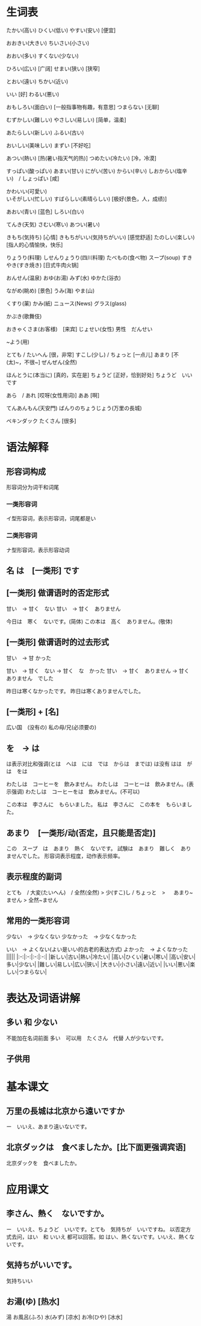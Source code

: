 # 生词表
たかい(高い)
ひくい(低い)
やすい(安い)    [便宜]

おおきい(大きい)
ちいさい(小さい)

おおい(多い)
すくない(少ない)

ひろい(広い)    [广阔]
せまい(狭い)    [狭窄]

とおい(遠い)
ちかい(近い)

いい    [好]
わるい(悪い)

おもしろい(面白い)  [一般指事物有趣，有意思]
つまらない  [无聊]

むずかしい(難しい)
やさしい(易しい)    [简单，温柔]

あたらしい(新しい)
ふるい(古い)

おいしい(美味しい)
まずい  [不好吃]

あつい(熱い)  [热(暑い指天气的热)]
つめたい(冷たい)    [冷，冷漠]

すっぱい(酸っぱい)
あまい(甘い)
にがい(苦い)
からい(辛い)
しおからい(塩辛い)　/ しょっぱい    [咸]

かわいい(可愛い)    
いそがしい(忙しい)
すばらしい(素晴らしい)  [极好(景色，人，成绩)]

あおい(青い)    [蓝色]
しろい(白い)

てんき(天気)
さむい(寒い)
あつい(暑い)

きもち(気持ち)  [心情]
きもちがいい(気持ちがいい)  [感觉舒适]
たのしい(楽しい)    [指人的心情愉快，快乐]

りょうり(料理)
しせんりょうり(四川料理)
たべもの(食べ物)
スープ(soup)
すきやき(すき焼き)  [日式牛肉火锅]

おんせん(温泉)
おゆ(お湯)
みず(水)
ゆかた(浴衣)

ながめ(眺め)    [景色]
うみ(海)
やま(山)

くすり(薬)
かみ(紙)
ニュース(News)
グラス(glass)

かぶき(歌舞伎)

おきゃくさま(お客様)　[来宾]
じょせい(女性)
    男性　だんせい

~よう(用)

とても / たいへん   [很，非常]
すこし(少し) / ちょっと [一点儿]
あまり  [不(太)~，不很~]
ぜんぜん(全然)

ほんとうに(本当に)  [真的，实在是]
ちょうど    [正好，恰到好处]
    ちょうど　いいです

あら　/ あれ    [哎呀(女性用词)]
ああ    [啊]

てんあんもん(天安門)
ばんりのちょうじょう(万里の長城)

ペキンダック
たくさん    [很多]

# 语法解释
## 形容词构成
形容词分为词干和词尾
### 一类形容词
イ型形容词，表示形容词，词尾都是い
### 二类形容词
ナ型形容词，表示形容动词
## 名 は　[一类形] です
## [一类形] 做谓语时的否定形式
甘い　-> 甘く　ない
甘い　-> 甘く　ありません

今日は　寒く　ないです。(简体)
この本は　高く　ありません。(敬体)
## [一类形] 做谓语时的过去形式
甘い　-> 甘 かった

甘い　-> 甘く　ない         -> 甘く　な　かった
甘い　-> 甘く　ありません   -> 甘く　ありません　でした

昨日は寒くなかったです。
昨日は寒くありませんでした。
## [一类形] + [名]
広い国　(没有の)
私の母/兄(必须要の)
## を　-> は
は表示对比和强调(とは　へは　には　では　からは　までは)
は没有 はは　がは　をは

わたしは　コーヒーを　飲みません。
わたしは　コーヒーは　飲みません。(表示强调)
わたしは　コーヒーをは　飲みません。(不可以)

この本は　李さんに　もらいました。
私は　李さんに　この本を　もらいました。

## あまり　[一类形/动(否定，且只能是否定)]
この　スープ　は　あまり　熱く　ないです。
試験は　あまり　難しく　ありませんでした。
形容词表示程度，动作表示频率。
## 表示程度的副词
とても　/ 大変(たいへん)　/ 全然(全然) > 
少(すこ)し / ちょっと　> 　
あまり~ません >
全然~ません
## 常用的一类形容词
少ない　-> 少なくない
少なかった　-> 少なくなかった

いい　-> よくない(よい是いい的古老的表达方式)
よかった　-> よくなかった
|||||
|:-:|:-:|:-:|:-:|
|新しい|古い|熱い|冷たい|
|高い|ひくい|暑い|寒い|
|高い|安い|多い|少ない|
|難しい|易しい|広い|狭い|
|大きい|小さい|遠い|近い|
|いい|悪い|楽しい|つまらない|

# 表达及词语讲解
## 多い 和 少ない 
不能加在名词前面
多い　可以用　たくさん　代替
人が少ないです。
## 子供用

# 基本课文 
## 万里の長城は北京から遠いですか
ー　いいえ、あまり遠いないです。
## 北京ダックは　食べましたか。[比下面更强调宾语]
北京ダックを　食べましたか。

# 应用课文
## 李さん、熱く　ないですか。
ー　いいえ、ちょうど　いいです。とても　気持ちが　いいですね。
以否定方式去问，はい　和 いいえ 都可以回答。如 はい、熱くないです。いいえ、熱くないです。
## 気持ちがいいです。
気持ちいい

## お湯(ゆ) [热水]
湯
お風呂(ふろ)
水(みず)    [凉水]
お冷(ひや)  [冰水]
